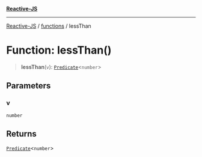 [**Reactive-JS**](../../README.md)

***

[Reactive-JS](../../README.md) / [functions](../README.md) / lessThan

# Function: lessThan()

> **lessThan**(`v`): [`Predicate`](../type-aliases/Predicate.md)\<`number`\>

## Parameters

### v

`number`

## Returns

[`Predicate`](../type-aliases/Predicate.md)\<`number`\>
